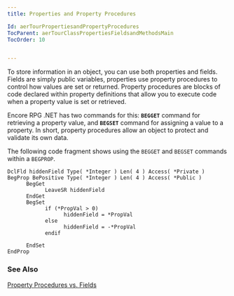 ```yaml
---
title: Properties and Property Procedures

Id: aerTourPropertiesandPropertyProcedures
TocParent: aerTourClassPropertiesFieldsandMethodsMain
TocOrder: 10


---
```


To store information in an object, you can use both properties and fields. Fields are simply public variables, properties use property procedures to control how values are set or returned. Property procedures are blocks of code declared within property definitions that allow you to execute code when a property value is set or retrieved. 

Encore RPG .NET has two commands for this: **```BEGGET```** command for retrieving a property value, and **```BEGSET```** command for assigning a value to a property. In short, property procedures allow an object to protect and validate its own data. 

The following code fragment shows using the ```BEGGET``` and ```BEGSET``` commands within a ```BEGPROP```. 

```
DclFld hiddenField Type( *Integer ) Len( 4 ) Access( *Private )
BegProp BePositive Type( *Integer ) Len( 4 ) Access( *Public )
      BegGet
            LeaveSR hiddenField
      EndGet     
      BegSet 
            if (*PropVal > 0)
                  hiddenField = *PropVal
            else
                  hiddenField = -*PropVal
            endif

      EndSet
EndProp
```

### See Also
[Property Procedures vs. Fields](ecrTourPropertyProceduresvsFields.html) 

